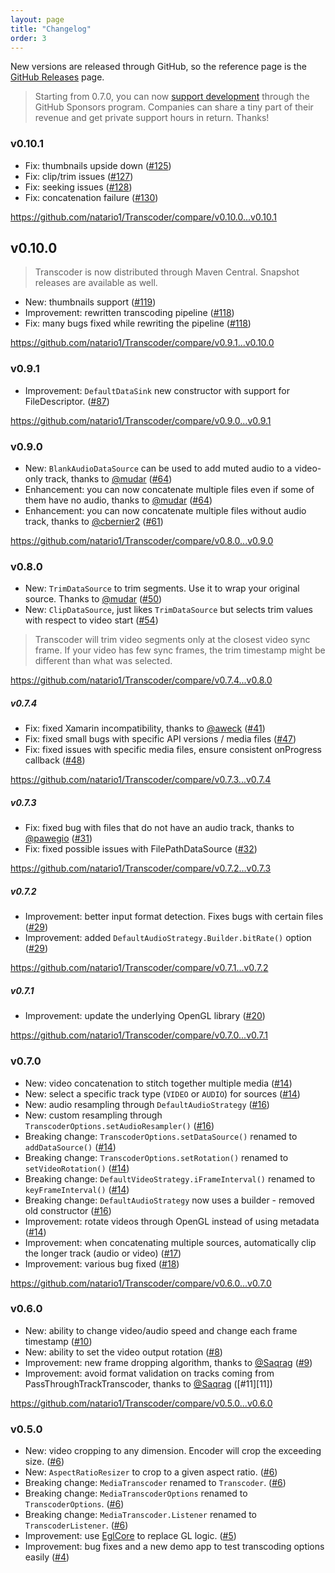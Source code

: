 ```yaml
---
layout: page
title: "Changelog"
order: 3
---
```


New versions are released through GitHub, so the reference page is the [GitHub Releases](https://github.com/natario1/Transcoder/releases) page.

> Starting from 0.7.0, you can now [support development](https://github.com/sponsors/natario1) through the GitHub Sponsors program. 
Companies can share a tiny part of their revenue and get private support hours in return. Thanks!

### v0.10.1

- Fix: thumbnails upside down ([#125][125])
- Fix: clip/trim issues ([#127][127])
- Fix: seeking issues ([#128][128])
- Fix: concatenation failure ([#130][130])

<https://github.com/natario1/Transcoder/compare/v0.10.0...v0.10.1>

## v0.10.0

> Transcoder is now distributed through Maven Central. Snapshot releases are available as well.

- New: thumbnails support ([#119][119])
- Improvement: rewritten transcoding pipeline ([#118][118])
- Fix: many bugs fixed while rewriting the pipeline ([#118][118])

<https://github.com/natario1/Transcoder/compare/v0.9.1...v0.10.0>

### v0.9.1

- Improvement: `DefaultDataSink` new constructor with support for FileDescriptor. ([#87][87])

<https://github.com/natario1/Transcoder/compare/v0.9.0...v0.9.1>

### v0.9.0

- New: `BlankAudioDataSource` can be used to add muted audio to a video-only track, thanks to [@mudar][mudar] ([#64][64]) 
- Enhancement: you can now concatenate multiple files even if some of them have no audio, thanks to [@mudar][mudar] ([#64][64]) 
- Enhancement: you can now concatenate multiple files without audio track, thanks to [@cbernier2][cbernier2] ([#61][61])

<https://github.com/natario1/Transcoder/compare/v0.8.0...v0.9.0>

### v0.8.0

- New: `TrimDataSource` to trim segments. Use it to wrap your original source. Thanks to [@mudar][mudar] ([#50][50])
- New: `ClipDataSource`, just likes `TrimDataSource` but selects trim values with respect to video start ([#54][54])

> Transcoder will trim video segments only at the closest video sync frame. If your video has few sync
frames, the trim timestamp might be different than what was selected.

<https://github.com/natario1/Transcoder/compare/v0.7.4...v0.8.0>

##### v0.7.4

- Fix: fixed Xamarin incompatibility, thanks to [@aweck][aweck] ([#41][41])
- Fix: fixed small bugs with specific API versions / media files ([#47][47])
- Fix: fixed issues with specific media files, ensure consistent onProgress callback ([#48][48])

<https://github.com/natario1/Transcoder/compare/v0.7.3...v0.7.4>

##### v0.7.3

- Fix: fixed bug with files that do not have an audio track, thanks to [@pawegio][pawegio] ([#31][31])
- Fix: fixed possible issues with FilePathDataSource ([#32][32])

<https://github.com/natario1/Transcoder/compare/v0.7.2...v0.7.3>

##### v0.7.2

- Improvement: better input format detection. Fixes bugs with certain files ([#29][29])
- Improvement: added `DefaultAudioStrategy.Builder.bitRate()` option ([#29][29])

<https://github.com/natario1/Transcoder/compare/v0.7.1...v0.7.2>

##### v0.7.1

- Improvement: update the underlying OpenGL library ([#20][20])

<https://github.com/natario1/Transcoder/compare/v0.7.0...v0.7.1>

### v0.7.0

- New: video concatenation to stitch together multiple media ([#14][14])
- New: select a specific track type (`VIDEO` or `AUDIO`) for sources ([#14][14])
- New: audio resampling through `DefaultAudioStrategy` ([#16][16])
- New: custom resampling through `TranscoderOptions.setAudioResampler()` ([#16][16])
- Breaking change: `TranscoderOptions.setDataSource()` renamed to `addDataSource()` ([#14][14])
- Breaking change: `TranscoderOptions.setRotation()` renamed to `setVideoRotation()` ([#14][14])
- Breaking change: `DefaultVideoStrategy.iFrameInterval()` renamed to `keyFrameInterval()` ([#14][14])
- Breaking change: `DefaultAudioStrategy` now uses a builder - removed old constructor ([#16][16])
- Improvement: rotate videos through OpenGL instead of using metadata ([#14][14])
- Improvement: when concatenating multiple sources, automatically clip the longer track (audio or video) ([#17][17])
- Improvement: various bug fixed ([#18][18])

<https://github.com/natario1/Transcoder/compare/v0.6.0...v0.7.0>

### v0.6.0

- New: ability to change video/audio speed and change each frame timestamp ([#10][10])
- New: ability to set the video output rotation ([#8][8])
- Improvement: new frame dropping algorithm, thanks to [@Saqrag][Saqrag] ([#9][9])
- Improvement: avoid format validation on tracks coming from PassThroughTrackTranscoder, thanks to [@Saqrag][Saqrag] ([#11][11])

<https://github.com/natario1/Transcoder/compare/v0.5.0...v0.6.0>

### v0.5.0

- New: video cropping to any dimension. Encoder will crop the exceeding size. ([#6][6])
- New: `AspectRatioResizer` to crop to a given aspect ratio. ([#6][6])
- Breaking change: `MediaTranscoder` renamed to `Transcoder`. ([#6][6])
- Breaking change: `MediaTranscoderOptions` renamed to `TranscoderOptions`. ([#6][6])
- Breaking change: `MediaTranscoder.Listener` renamed to `TranscoderListener`. ([#6][6])
- Improvement: use [EglCore](https://github.com/natario1/EglCore) to replace GL logic. ([#5][5])
- Improvement: bug fixes and a new demo app to test transcoding options easily ([#4][4])

[Saqrag]: https://github.com/Saqrag
[pawegio]: https://github.com/pawegio
[aweck]: https://github.com/aweck
[mudar]: https://github.com/mudar
[cbernier2]: https://github.com/cbernier2

[4]: https://github.com/natario1/Transcoder/pull/4
[5]: https://github.com/natario1/Transcoder/pull/5
[6]: https://github.com/natario1/Transcoder/pull/6
[8]: https://github.com/natario1/Transcoder/pull/8
[9]: https://github.com/natario1/Transcoder/pull/9
[10]: https://github.com/natario1/Transcoder/pull/10
[14]: https://github.com/natario1/Transcoder/pull/14
[16]: https://github.com/natario1/Transcoder/pull/16
[17]: https://github.com/natario1/Transcoder/pull/17
[18]: https://github.com/natario1/Transcoder/pull/18
[20]: https://github.com/natario1/Transcoder/pull/20
[29]: https://github.com/natario1/Transcoder/pull/29
[31]: https://github.com/natario1/Transcoder/pull/31
[32]: https://github.com/natario1/Transcoder/pull/32
[41]: https://github.com/natario1/Transcoder/pull/41
[47]: https://github.com/natario1/Transcoder/pull/47
[48]: https://github.com/natario1/Transcoder/pull/48
[50]: https://github.com/natario1/Transcoder/pull/50
[54]: https://github.com/natario1/Transcoder/pull/54
[61]: https://github.com/natario1/Transcoder/pull/61
[64]: https://github.com/natario1/Transcoder/pull/64
[87]: https://github.com/natario1/Transcoder/pull/87
[118]: https://github.com/natario1/Transcoder/pull/118
[119]: https://github.com/natario1/Transcoder/pull/119
[125]: https://github.com/natario1/Transcoder/pull/125
[127]: https://github.com/natario1/Transcoder/pull/127
[128]: https://github.com/natario1/Transcoder/pull/128
[130]: https://github.com/natario1/Transcoder/pull/130